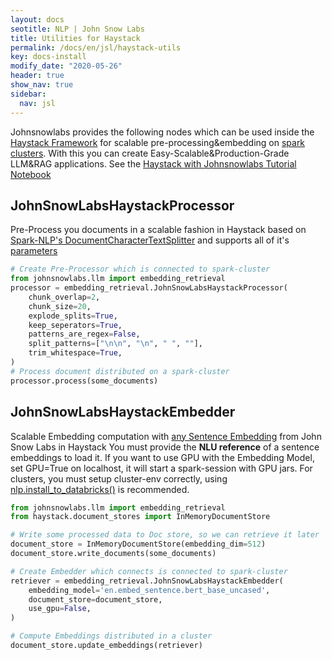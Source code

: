 ```yaml
---
layout: docs 
seotitle: NLP | John Snow Labs
title: Utilities for Haystack
permalink: /docs/en/jsl/haystack-utils
key: docs-install
modify_date: "2020-05-26"
header: true
show_nav: true
sidebar:
  nav: jsl
---
```


<div class="main-docs" markdown="1">


Johnsnowlabs provides the following nodes which can be used inside the [Haystack Framework](https://haystack.deepset.ai/) for scalable pre-processing&embedding on 
[spark clusters](https://spark.apache.org/). With this you can create Easy-Scalable&Production-Grade LLM&RAG applications.
See the [Haystack with Johnsnowlabs Tutorial Notebook](https://github.com/JohnSnowLabs/johnsnowlabs/blob/main/notebooks/haystack_with_johnsnowlabs.ipynb)

## JohnSnowLabsHaystackProcessor
Pre-Process you documents in a scalable fashion in Haystack
based on [Spark-NLP's DocumentCharacterTextSplitter](https://sparknlp.org/docs/en/annotators#documentcharactertextsplitter) and supports all of it's [parameters](https://sparknlp.org/api/python/reference/autosummary/sparknlp/annotator/document_character_text_splitter/index.html#sparknlp.annotator.document_character_text_splitter.DocumentCharacterTextSplitter)

```python
# Create Pre-Processor which is connected to spark-cluster
from johnsnowlabs.llm import embedding_retrieval
processor = embedding_retrieval.JohnSnowLabsHaystackProcessor(
    chunk_overlap=2,
    chunk_size=20,
    explode_splits=True,
    keep_seperators=True,
    patterns_are_regex=False,
    split_patterns=["\n\n", "\n", " ", ""],
    trim_whitespace=True,
)
# Process document distributed on a spark-cluster
processor.process(some_documents)
```

## JohnSnowLabsHaystackEmbedder
Scalable Embedding computation with [any Sentence Embedding](https://nlp.johnsnowlabs.com/models?task=Embeddings) from John Snow Labs in Haystack
You must provide the **NLU reference** of a sentence embeddings to load it.
If you want to use GPU with the Embedding Model, set GPU=True on localhost, it will start a spark-session with GPU jars.
For clusters, you must setup cluster-env correctly, using [nlp.install_to_databricks()](https://nlp.johnsnowlabs.com/docs/en/jsl/install_advanced#into-a-freshly-created-databricks-cluster-automatically) is recommended.

```python 
from johnsnowlabs.llm import embedding_retrieval
from haystack.document_stores import InMemoryDocumentStore

# Write some processed data to Doc store, so we can retrieve it later
document_store = InMemoryDocumentStore(embedding_dim=512)
document_store.write_documents(some_documents)

# Create Embedder which connects is connected to spark-cluster 
retriever = embedding_retrieval.JohnSnowLabsHaystackEmbedder(
    embedding_model='en.embed_sentence.bert_base_uncased',
    document_store=document_store,
    use_gpu=False,
)

# Compute Embeddings distributed in a cluster
document_store.update_embeddings(retriever)

```
</div>